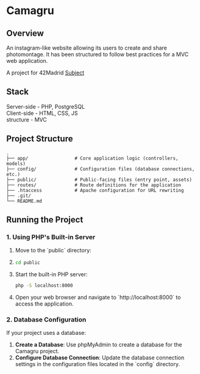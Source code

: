 # Camagru

## Overview

An instagram-like website allowing its users to create and share photomontage.
It has been structured to follow best practices for a MVC web application.

A project for 42Madrid
[Subject](img/en.subject.pdf)

## Stack
Server-side - PHP, PostgreSQL<br>
Client-side - HTML, CSS, JS<br>
structure - MVC

## Project Structure
    .
    ├── app/                 # Core application logic (controllers, models)
    ├── config/              # Configuration files (database connections, etc.)
    ├── public/              # Public-facing files (entry point, assets)
    ├── routes/              # Route definitions for the application
    ├── .htaccess            # Apache configuration for URL rewriting
    ├── .git/
    └── README.md

## Running the Project

### 1. Using PHP's Built-in Server

1. Move to the \`public\` directory:
2. 
   ```bash
   cd public
   ```
3. Start the built-in PHP server:
   ```bash
   php -S localhost:8000
   ```
4. Open your web browser and navigate to \`http://localhost:8000\` to access the application.

### 2. Database Configuration

If your project uses a database:

1. **Create a Database**: Use phpMyAdmin to create a database for the Camagru project.
2. **Configure Database Connection**: Update the database connection settings in the configuration files located in the \`config\` directory.

